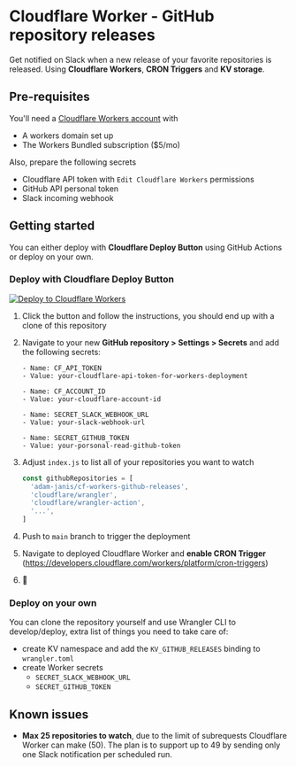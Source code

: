 # Cloudflare Worker - GitHub repository releases

Get notified on Slack when a new release of your favorite repositories is released.
Using **Cloudflare Workers**, **CRON Triggers** and **KV storage**.

## Pre-requisites

You'll need a [Cloudflare Workers account](https://dash.cloudflare.com/sign-up/workers) with

- A workers domain set up
- The Workers Bundled subscription (\$5/mo)

Also, prepare the following secrets

- Cloudflare API token with `Edit Cloudflare Workers` permissions
- GitHub API personal token
- Slack incoming webhook

## Getting started

You can either deploy with **Cloudflare Deploy Button** using GitHub Actions or deploy on your own.

### Deploy with Cloudflare Deploy Button

[![Deploy to Cloudflare Workers](https://deploy.workers.cloudflare.com/button?paid=true)](https://deploy.workers.cloudflare.com/?url=https://github.com/adam-janis/cf-workers-github-releases&paid=true)

1. Click the button and follow the instructions, you should end up with a clone of this repository
2. Navigate to your new **GitHub repository > Settings > Secrets** and add the following secrets:

   ```
   - Name: CF_API_TOKEN
   - Value: your-cloudflare-api-token-for-workers-deployment

   - Name: CF_ACCOUNT_ID
   - Value: your-cloudflare-account-id

   - Name: SECRET_SLACK_WEBHOOK_URL
   - Value: your-slack-webhook-url

   - Name: SECRET_GITHUB_TOKEN
   - Value: your-porsonal-read-github-token
   ```

3. Adjust `index.js` to list all of your repositories you want to watch
   ```javascript
   const githubRepositories = [
     'adam-janis/cf-workers-github-releases',
     'cloudflare/wrangler',
     'cloudflare/wrangler-action',
     '...',
   ]
   ```
4. Push to `main` branch to trigger the deployment
5. Navigate to deployed Cloudflare Worker and **enable CRON Trigger** (https://developers.cloudflare.com/workers/platform/cron-triggers)
6. 🎉

### Deploy on your own

You can clone the repository yourself and use Wrangler CLI to develop/deploy, extra list of things you need to take care of:

- create KV namespace and add the `KV_GITHUB_RELEASES` binding to `wrangler.toml`
- create Worker secrets
  - `SECRET_SLACK_WEBHOOK_URL`
  - `SECRET_GITHUB_TOKEN`

## Known issues

- **Max 25 repositories to watch**, due to the limit of subrequests Cloudflare Worker can make (50).
  The plan is to support up to 49 by sending only one Slack notification per scheduled run.
